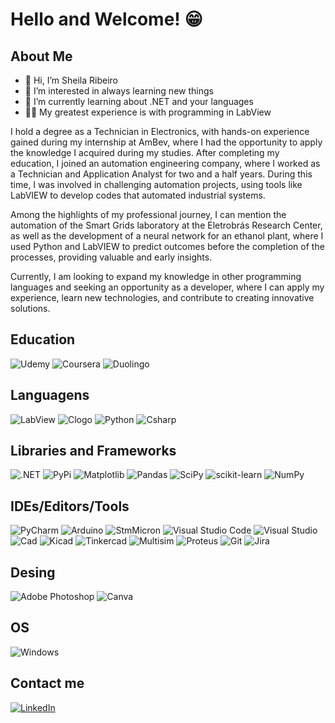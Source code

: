 # Hello and Welcome! 😁
## About Me
- 👋 Hi, I’m Sheila Ribeiro
- 👀 I’m interested in always learning new things
- 🌱 I’m currently learning about .NET and your languages
- 👩‍💻 My greatest experience is with programming in LabView

I hold a degree as a Technician in Electronics, with hands-on experience gained during my internship at AmBev, where I had the opportunity to apply the knowledge I acquired during my studies. After completing my education, I joined an automation engineering company, where I worked as a Technician and Application Analyst for two and a half years. During this time, I was involved in challenging automation projects, using tools like LabVIEW to develop codes that automated industrial systems.

Among the highlights of my professional journey, I can mention the automation of the Smart Grids laboratory at the Eletrobrás Research Center, as well as the development of a neural network for an ethanol plant, where I used Python and LabVIEW to predict outcomes before the completion of the processes, providing valuable and early insights.

Currently, I am looking to expand my knowledge in other programming languages and seeking an opportunity as a developer, where I can apply my experience, learn new technologies, and contribute to creating innovative solutions.


## Education
![Udemy](https://img.shields.io/badge/Udemy-A435F0?style=for-the-badge&logo=Udemy&logoColor=white)
![Coursera](https://img.shields.io/badge/Coursera-%230056D2.svg?style=for-the-badge&logo=Coursera&logoColor=white)
![Duolingo](https://img.shields.io/badge/Duolingo-%234DC730.svg?style=for-the-badge&logo=Duolingo&logoColor=white)

## Languagens
![LabView](https://img.shields.io/badge/LabVIEW-FFDB00.svg?style=for-the-badge&logo=LabVIEW&logoColor=black)
![Clogo](https://img.shields.io/badge/C-A8B9CC.svg?style=for-the-badge&logo=C&logoColor=black)
![Python](https://img.shields.io/badge/python-3670A0?style=for-the-badge&logo=python&logoColor=ffdd54)
![Csharp](https://img.shields.io/badge/C%23-239120?style=for-the-badge&logo=c-sharp&logoColor=white)

## Libraries and Frameworks
![.NET](https://img.shields.io/badge/.NET-5C2D91?style=for-the-badge&logo=.net&logoColor=white)
![PyPi](https://img.shields.io/badge/pypi-%23ececec.svg?style=for-the-badge&logo=pypi&logoColor=1f73b7)
![Matplotlib](https://img.shields.io/badge/Matplotlib-%23ffffff.svg?style=for-the-badge&logo=Matplotlib&logoColor=black)
![Pandas](https://img.shields.io/badge/pandas-%23150458.svg?style=for-the-badge&logo=pandas&logoColor=white)
![SciPy](https://img.shields.io/badge/SciPy-%230C55A5.svg?style=for-the-badge&logo=scipy&logoColor=%white)
![scikit-learn](https://img.shields.io/badge/scikit--learn-%23F7931E.svg?style=for-the-badge&logo=scikit-learn&logoColor=white)
![NumPy](https://img.shields.io/badge/numpy-%23013243.svg?style=for-the-badge&logo=numpy&logoColor=white)


## IDEs/Editors/Tools
![PyCharm](https://img.shields.io/badge/pycharm-143?style=for-the-badge&logo=pycharm&logoColor=black&color=black&labelColor=green)
![Arduino](https://img.shields.io/badge/-Arduino-00979D?style=for-the-badge&logo=Arduino&logoColor=white)
![StmMicron](https://img.shields.io/badge/STMicroelectronics-03234B.svg?style=for-the-badge&logo=STMicroelectronics&logoColor=white)
![Visual Studio Code](https://img.shields.io/badge/Visual%20Studio%20Code-0078d7.svg?style=for-the-badge&logo=visual-studio-code&logoColor=white)
![Visual Studio](https://img.shields.io/badge/Visual%20Studio-5C2D91.svg?style=for-the-badge&logo=visual-studio&logoColor=white)
![Cad](https://img.shields.io/badge/AutoCAD-E51050.svg?style=for-the-badge&logo=AutoCAD&logoColor=white)
![Kicad](https://img.shields.io/badge/KiCad-314CB0.svg?style=for-the-badge&logo=KiCad&logoColor=white)
![Tinkercad](https://img.shields.io/badge/Tinkercad-1477D1.svg?style=for-the-badge&logo=Tinkercad&logoColor=white)
![Multisim](https://img.shields.io/badge/Multisim-57B685.svg?style=for-the-badge&logo=Multisim&logoColor=white)
![Proteus](https://img.shields.io/badge/Proteus-1C79B3.svg?style=for-the-badge&logo=Proteus&logoColor=white)
![Git](https://img.shields.io/badge/GIT-E44C30?style=for-the-badge&logo=git&logoColor=white)
![Jira](https://img.shields.io/badge/jira-%230A0FFF.svg?style=for-the-badge&logo=jira&logoColor=white)

## Desing
![Adobe Photoshop](https://img.shields.io/badge/adobe%20photoshop-%2331A8FF.svg?style=for-the-badge&logo=adobe%20photoshop&logoColor=white)
![Canva](https://img.shields.io/badge/Canva-%2300C4CC.svg?style=for-the-badge&logo=Canva&logoColor=white)

## OS
![Windows](https://img.shields.io/badge/Windows-000?style=for-the-badge&logo=windows&logoColor=2CA5E0)

## Contact me
[![LinkedIn](https://img.shields.io/badge/LinkedIn-0077B5?style=for-the-badge&logo=linkedin&logoColor=white)](https://www.linkedin.com/in/sheila-ribeiro-tec/)
